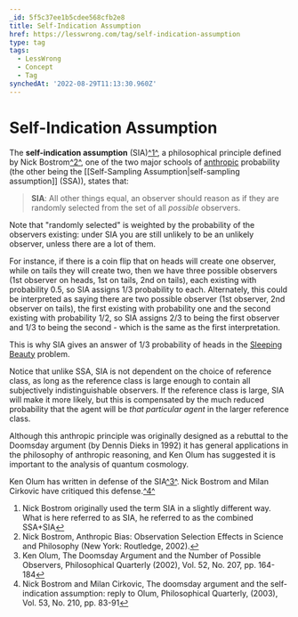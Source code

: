 ```yaml
---
_id: 5f5c37ee1b5cdee568cfb2e8
title: Self-Indication Assumption
href: https://lesswrong.com/tag/self-indication-assumption
type: tag
tags:
  - LessWrong
  - Concept
  - Tag
synchedAt: '2022-08-29T11:13:30.960Z'
---
```

# Self-Indication Assumption

The **self-indication assumption** (SIA)[^1^](#fn1), a philosophical principle defined by Nick Bostrom[^2^](#fn2), one of the two major schools of [anthropic](/tag/anthropics) probability (the other being the [[Self-Sampling Assumption|self-sampling assumption]] (SSA)), states that:

> **SIA**: All other things equal, an observer should reason as if they are randomly selected from the set of all *possible* observers.

Note that "randomly selected" is weighted by the probability of the observers existing: under SIA you are still unlikely to be an unlikely observer, unless there are a lot of them.

For instance, if there is a coin flip that on heads will create one observer, while on tails they will create two, then we have three possible observers (1st observer on heads, 1st on tails, 2nd on tails), each existing with probability 0.5, so SIA assigns 1/3 probability to each. Alternately, this could be interpreted as saying there are two possible observer (1st observer, 2nd observer on tails), the first existing with probability one and the second existing with probability 1/2, so SIA assigns 2/3 to being the first observer and 1/3 to being the second - which is the same as the first interpretation.

This is why SIA gives an answer of 1/3 probability of heads in the [Sleeping Beauty](https://en.wikipedia.org/wiki/Sleeping_Beauty_problem) problem.

Notice that unlike SSA, SIA is not dependent on the choice of reference class, as long as the reference class is large enough to contain all subjectively indistinguishable observers. If the reference class is large, SIA will make it more likely, but this is compensated by the much reduced probability that the agent will be *that particular agent* in the larger reference class.

Although this anthropic principle was originally designed as a rebuttal to the Doomsday argument (by Dennis Dieks in 1992) it has general applications in the philosophy of anthropic reasoning, and Ken Olum has suggested it is important to the analysis of quantum cosmology.

Ken Olum has written in defense of the SIA[^3^](#fn3). Nick Bostrom and Milan Cirkovic have critiqued this defense.[^4^](#fn4)

1.  Nick Bostrom originally used the term SIA in a slightly different way. What is here referred to as SIA, he referred to as the combined SSA+SIA[↩](#fnref1)
2.  Nick Bostrom, Anthropic Bias: Observation Selection Effects in Science and Philosophy (New York: Routledge, 2002).[↩](#fnref2)
3.  Ken Olum, The Doomsday Argument and the Number of Possible Observers, Philosophical Quarterly (2002), Vol. 52, No. 207, pp. 164-184[↩](#fnref3)
4.  Nick Bostrom and Milan Cirkovic, The doomsday argument and the self-indication assumption: reply to Olum, Philosophical Quarterly, (2003), Vol. 53, No. 210, pp. 83-91[↩](#fnref4)